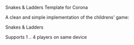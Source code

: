 Snakes & Ladders Template for Corona

A clean and simple implementation of the childrens' game:

Snakes & Ladders

Supports 1 .. 4 players on same device
